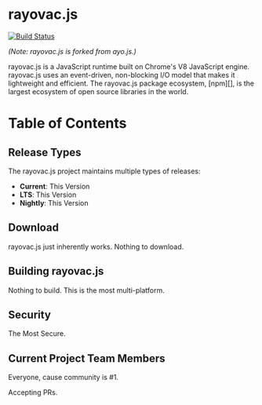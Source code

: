 # rayovac.js

[![Build Status](https://travis-ci.org/ayojs/ayo.svg?style=flat&branch=master)](https://travis-ci.org/ayojs/ayo?branch=master)


_(Note: rayovac.js is forked from ayo.js.)_

rayovac.js is a JavaScript runtime built on Chrome's V8 JavaScript engine. rayovac.js
uses an event-driven, non-blocking I/O model that makes it lightweight and
efficient. The rayovac.js package ecosystem, [npm][], is the largest ecosystem of
open source libraries in the world.

# Table of Contents

## Release Types

The rayovac.js project maintains multiple types of releases:

* **Current**: This Version
* **LTS**: This Version
* **Nightly**: This Version

## Download

rayovac.js just inherently works. Nothing to download.

## Building rayovac.js

Nothing to build. This is the most multi-platform.

## Security

The Most Secure.

## Current Project Team Members

Everyone, cause community is #1.

Accepting PRs.

